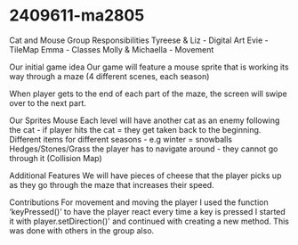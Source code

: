 # 2409611-ma2805
Cat and Mouse
Group Responsibilities
Tyreese & Liz - Digital Art Evie - TileMap Emma - Classes Molly & Michaella - Movement

Our initial game idea
Our game will feature a mouse sprite that is working its way through a maze (4 different scenes, each season)

When player gets to the end of each part of the maze, the screen will swipe over to the next part.

Our Sprites
Mouse Each level will have another cat as an enemy following the cat - if player hits the cat = they get taken back to the beginning. Different items for different seasons - e.g winter = snowballs Hedges/Stones/Grass the player has to navigate around - they cannot go through it (Collision Map)

Additional Features
We will have pieces of cheese that the player picks up as they go through the maze that increases their speed.

Contributions
For movement and moving the player I used the function ‘keyPressed()’ to have the player react every time a key is pressed
I started it with player.setDirection()' and continued with creating a new method. This was done with others in the group also.
